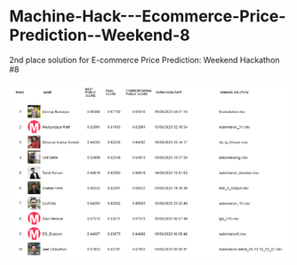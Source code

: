 # Machine-Hack---Ecommerce-Price-Prediction--Weekend-8
2nd place solution for E-commerce Price Prediction: Weekend Hackathon #8 

![alt text](https://github.com/Sasuke-24/Machine-Hack---Ecommerce-Price-Prediction--Weekend-8/blob/master/Leader%20Board.PNG)
